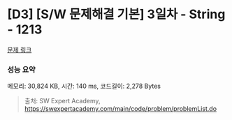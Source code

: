 # [D3] [S/W 문제해결 기본] 3일차 - String - 1213 

[문제 링크](https://swexpertacademy.com/main/code/problem/problemDetail.do?contestProbId=AV14P0c6AAUCFAYi) 

### 성능 요약

메모리: 30,824 KB, 시간: 140 ms, 코드길이: 2,278 Bytes



> 출처: SW Expert Academy, https://swexpertacademy.com/main/code/problem/problemList.do